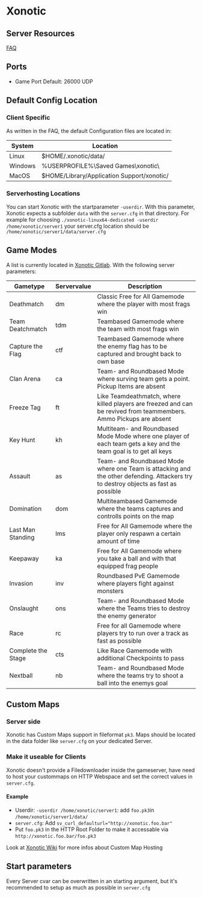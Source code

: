 # Xonotic

## Server Resources

[FAQ](https://xonotic.org/faq/)

## Ports

- Game Port Default: 26000 UDP

## Default Config Location

### Client Specific

As written in the FAQ, the default Configuration files are located in:

| System | Location |
|--|--|
| Linux | $HOME/.xonotic/data/ |
| Windows | %USERPROFILE%\Saved Games\xonotic\ |
| MacOS | $HOME/Library/Application Support/xonotic/ |

### Serverhosting Locations

You can start Xonotic with the startparameter `-userdir`. With this parameter, Xonotic expects a subfolder `data` with the `server.cfg` in that directory. For example for choosing `./xonotic-linux64-dedicated -userdir /home/xonotic/server1` your server.cfg location should be `/home/xonotic/server1/data/server.cfg`

## Game Modes

A list is currently located in [Xonotic Gitlab](https://gitlab.com/xonotic/xonotic/-/wikis/home#game-modes-or-game-types). With the following server parameters:

| Gametype | Servervalue | Description |
|--|--|--|
| Deathmatch | dm | Classic Free for All Gamemode where the player with most frags win |
| Team Deatchmatch | tdm | Teambased Gamemode where the team with most frags win |
| Capture the Flag | ctf | Teambased Gamemode where the enemy flag has to be captured and brought back to own base |
| Clan Arena | ca | Team- and Roundbased Mode where surving team gets a point. Pickup Items are absent |
| Freeze Tag | ft | Like Teamdeathmatch, where killed players are freezed and can be revived from teammembers. Ammo Pickups are absent |
| Key Hunt | kh | Multiteam- and Roundbased Mode Mode where one player of each team gets a key and the team goal is to get all keys | 
| Assault | as | Team- and Roundbased Mode where one Team is attacking and the other defending. Attackers try to destroy objects as fast as possible |
| Domination | dom | Multiteambased Gamemode where the teams captures and controlls points on the map |
| Last Man Standing | lms | Free for All Gamemode where the player only respawn a certain amount of time |
| Keepaway | ka | Free for All Gamemode where you take a ball and with that equipped frag people |
| Invasion | inv | Roundbased PvE Gamemode where players fight against monsters |
| Onslaught | ons | Team- and Roundbased Mode where the Teams tries to destroy the enemy generator |
| Race | rc | Free for all Gamemode where players try to run over a track as fast as possible |
| Complete the Stage | cts | Like Race Gamemode with additional Checkpoints to pass |
| Nextball | nb | Team- and Roundbased Mode where the teams try to shoot a ball into the enemys goal |

## Custom Maps

### Server side
Xonotic has Custom Maps support in fileformat `pk3`. Maps should be located in the data folder like `server.cfg` on your dedicated Server.

### Make it useable for Clients
Xonotic doesn't provide a Filedownloader inside the gameserver, have need to host your custommaps on HTTP Webspace and set the correct values in `server.cfg`.

#### Example
- Userdir: `-userdir /home/xonotic/server1`: add `foo.pk3`in  `/home/xonotic/server1/data/`
- `server.cfg`: Add `sv_curl_defaulturl="http://xonotic.foo.bar"`
- Put `foo.pk3` in the HTTP Root Folder to make it accessable via `http://xonotic.foo.bar/foo.pk3`

Look at [Xonotic Wiki](https://gitlab.com/xonotic/xonotic/-/wikis/Automatic-map-downloads) for more infos about Custom Map Hosting

## Start parameters

Every Server cvar can be overwritten in an starting argument, but it's recommended to setup as much as possible in `server.cfg`